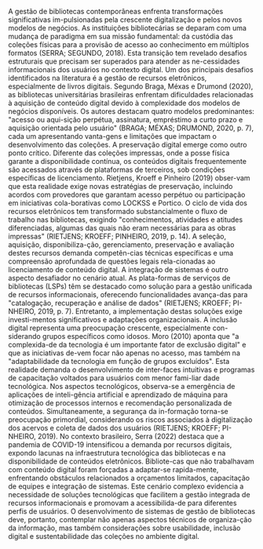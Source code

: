A gestão de bibliotecas contemporâneas enfrenta transformações significativas im-pulsionadas pela crescente digitalização e pelos novos modelos de negócios. As instituições bibliotecárias se deparam com uma mudança de paradigma em sua missão fundamental: da custódia das coleções físicas para a provisão de acesso ao conhecimento em múltiplos formatos (SERRA; SEGUNDO, 2018). Esta transição tem revelado desafios estruturais que precisam ser superados para atender as ne-cessidades informacionais dos usuários no contexto digital. 
        Um dos principais desafios identificados na literatura é a gestão de recursos eletrônicos, especialmente de livros digitais. Segundo Braga, Méxas e Drumond (2020), as bibliotecas universitárias brasileiras enfrentam dificuldades relacionadas à aquisição de conteúdo digital devido à complexidade dos modelos de negócios disponíveis. Os autores destacam quatro modelos predominantes: "acesso ou aqui-sição perpétua, assinatura, empréstimo a curto prazo e aquisição orientada pelo usuário" (BRAGA; MÉXAS; DRUMOND, 2020, p. 7), cada um apresentando vanta-gens e limitações que impactam o desenvolvimento das coleções. 
         A preservação digital emerge como outro ponto crítico. Diferente das coleções impressas, onde a posse física garante a disponibilidade contínua, os conteúdos digitais frequentemente são acessados através de plataformas de terceiros, sob condições específicas de licenciamento. Rietjens, Kroeff e Pinheiro (2019) obser-vam que esta realidade exige novas estratégias de preservação, incluindo acordos com provedores que garantam acesso perpétuo ou participação em iniciativas cola-borativas como LOCKSS e Portico. 
        O ciclo de vida dos recursos eletrônicos tem transformado substancialmente o fluxo de trabalho nas bibliotecas, exigindo "conhecimentos, atividades e atitudes diferenciadas, algumas das quais não eram necessárias para as obras impressas" (RIETJENS; KROEFF; PINHEIRO, 2019, p. 14). A seleção, aquisição, disponibiliza-ção, gerenciamento, preservação e avaliação destes recursos demanda competên-cias técnicas específicas e uma compreensão aprofundada de questões legais rela-cionadas ao licenciamento de conteúdo digital. 
        A integração de sistemas é outro aspecto desafiador no cenário atual. As plata-formas de serviços de bibliotecas (LSPs) têm se destacado como solução para a gestão unificada de recursos informacionais, oferecendo funcionalidades avança-das para "catalogação, recuperação e análise de dados" (RIETJENS; KROEFF; PI-NHEIRO, 2019, p. 7). Entretanto, a implementação destas soluções exige investi-mentos significativos e adaptações organizacionais. 
        A inclusão digital representa uma preocupação crescente, especialmente con-siderando grupos específicos como idosos. Moro (2010) aponta que "a complexida-de da tecnologia é um importante fator de exclusão digital" e que as iniciativas de-vem focar não apenas no acesso, mas também na "adaptabilidade da tecnologia em função de grupos excluídos". Esta realidade demanda o desenvolvimento de inter-faces intuitivas e programas de capacitação voltados para usuários com menor fami-liar dade tecnológica. 
          Nos aspectos tecnológicos, observa-se a emergência de aplicações de inteli-gência artificial e aprendizado de máquina para otimização de processos internos e recomendação personalizada de conteúdos. Simultaneamente, a segurança da in-formação torna-se preocupação primordial, considerando os riscos associados à digitalização dos acervos e coleta de dados dos usuários (RIETJENS; KROEFF; PI-NHEIRO, 2019). 
          No contexto brasileiro, Serra (2022) destaca que a pandemia de COVID-19 intensificou a demanda por recursos digitais, expondo lacunas na infraestrutura tecnológica das bibliotecas e na disponibilidade de conteúdos eletrônicos. Bibliote-cas que não trabalhavam com conteúdo digital foram forçadas a adaptar-se rapida-mente, enfrentando obstáculos relacionados a orçamentos limitados, capacitação de equipes e integração de sistemas. 
          Este cenário complexo evidencia a necessidade de soluções tecnológicas que facilitem a gestão integrada de recursos informacionais e promovam a acessibilida-de para diferentes perfis de usuários. O desenvolvimento de sistemas de gestão de bibliotecas deve, portanto, contemplar não apenas aspectos técnicos de organiza-ção da informação, mas também considerações sobre usabilidade, inclusão digital e sustentabilidade das coleções no ambiente digital.
